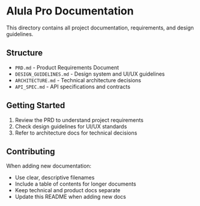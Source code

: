 # Alula Pro Documentation

This directory contains all project documentation, requirements, and design guidelines.

## Structure

- `PRD.md` - Product Requirements Document
- `DESIGN_GUIDELINES.md` - Design system and UI/UX guidelines
- `ARCHITECTURE.md` - Technical architecture decisions
- `API_SPEC.md` - API specifications and contracts

## Getting Started

1. Review the PRD to understand project requirements
2. Check design guidelines for UI/UX standards
3. Refer to architecture docs for technical decisions

## Contributing

When adding new documentation:
- Use clear, descriptive filenames
- Include a table of contents for longer documents
- Keep technical and product docs separate
- Update this README when adding new docs